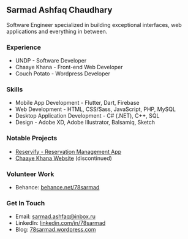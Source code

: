## Sarmad Ashfaq Chaudhary

Software Engineer specialized in building exceptional interfaces, web applications and everything in between.

### Experience

- UNDP - Software Developer
- Chaaye Khana - Front-end Web Developer
- Couch Potato - Wordpress Developer


### Skills

- Mobile App Development - Flutter, Dart, Firebase
- Web Development - HTML, CSS/Sass, JavaScript, PHP, MySQL
- Desktop Application Development - C# (.NET), C++, SQL
- Design - Adobe XD, Adobe Illustrator, Balsamiq, Sketch


### Notable Projects

- [Reservify - Reservation Management App](https://github.com/78sarmad/reservify)
- [Chaaye Khana Website](http://www.chaayekhana.com/) (discontinued)

### Volunteer Work

- Behance: [behance.net/78sarmad](https://www.behance.net/78sarmad)

### Get In Touch

- Email: [sarmad.ashfaq@inbox.ru](mailto:sarmad.ashfaq@inbox.ru)
- LinkedIn: [linkedin.com/in/78sarmad](https://www.linkedin.com/in/78sarmad/)
- Blog: [78sarmad.wordpress.com](http://78sarmad.wordpress.com/)
